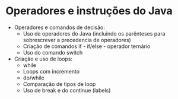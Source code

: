 # Operadores e instruções do Java

- Operadores e comandos de decisão:
    - Uso de operadores do Java (incluindo os parênteses para sobrescrever a
      precedencia de operadores)
    - Criação de comandos if - if/else - operador ternário
    - Uso do comando switch
- Criação e uso de loops:
    - while
    - Loops com incremento
    - do/while
    - Comparação de tipos de loop
    - Uso de break e do continue (labels)